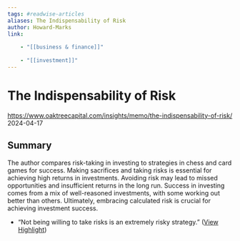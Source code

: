 ```yaml
---
tags: #readwise-articles
aliases: The Indispensability of Risk
author: Howard-Marks
link:
 
    - "[[business & finance]]"
 
    - "[[investment]]"
---
```

# The Indispensability of Risk

https://www.oaktreecapital.com/insights/memo/the-indispensability-of-risk/
2024-04-17
## Summary
The author compares risk-taking in investing to strategies in chess and card games for success. Making sacrifices and taking risks is essential for achieving high returns in investments. Avoiding risk may lead to missed opportunities and insufficient returns in the long run. Success in investing comes from a mix of well-reasoned investments, with some working out better than others. Ultimately, embracing calculated risk is crucial for achieving investment success.

- “Not being willing to take risks is an extremely risky strategy.” ([View Highlight](https://read.readwise.io/read/01hze1ch5er686d8s8tagjsnxh))
